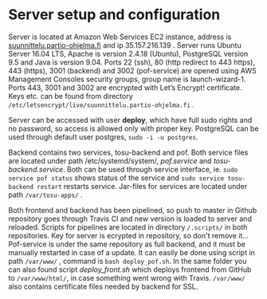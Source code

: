 # Server setup and configuration

Server is located at Amazon Web Services EC2 instance, address is [suunnittelu.partio-ohjelma.fi](https://suunnittelu.partio-ohjelma.fi) and ip 35.157.216.139 . Server runs Ubuntu Server 16.04 LTS, Apache is version 2.4.18 (Ubuntu), PostgreSQL version 9.5 and Java is version 9.04. Ports 22 (ssh), 80 (http redirect to 443 https), 443 (https), 3001 (backend) and 3002 (pof-service) are opened using AWS Management Consoles security groups, group name is launch-wizard-1. Ports 443, 3001 and 3002 are encrypted with Let’s Encrypt! certificate. Keys etc. can be found from directory `/etc/letsencrypt/live/suunnittelu.partio-ohjelma.fi` .

Server can be accessed with user **deploy**, which have full sudo rights and no password, so access is allowed only with proper key. PostgreSQL can be used through default user postgres, `sudo -i -u postgres`. 

Backend contains two services, tosu-backend and pof. Both service files are located under path /etc/systemd/system/, *pof.service* and *tosu-backend.service*. Both can be used through service interface, ie. `sudo service pof status` shows status of the service and `sudo service tosu-backend restart` restarts service. Jar-files for services are located under path `/var/tosu-apps/` . 

Both frontend and backend has been pipelined, so push to master in Github repository goes through Travis CI and new version is loaded to server and reloaded. Scripts for pipelines are located in directory `/.scripts/` in both repositories. Key for server is ecrypted in repository, so don't remove it... Pof-service is under the same repository as full backend, and it must be manually restarted in case of a update. It can easily be done using script in path `/var/www/` , command is `bash deploy_pof.sh`. In the same folder you can also found script *deploy_front.sh* which deploys frontend from GitHub to `/var/www/html/`, in case something went wrong with Travis. `/var/www/` also contains certificate files needed by backend for SSL.
